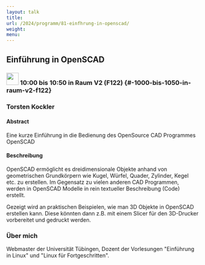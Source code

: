 ```yaml
---
layout: talk
title:
url: /2024/programm/81-einfhrung-in-openscad/
weight:
menu:
---
```

## Einführung in OpenSCAD

### <img height = "32" src="../../../images/talk.svg"> 10:00 bis 10:50 in Raum V2 (F122) {#-1000-bis-1050-in-raum-v2-f122}

### Torsten Kockler

#### Abstract

Eine kurze Einführung in die Bedienung des OpenSource CAD Programmes OpenSCAD

#### Beschreibung

OpenSCAD ermöglicht es dreidimensionale Objekte anhand von geometrischen Grundkörpern wie Kugel, Würfel, Quader, Zylinder, Kegel etc. zu erstellen. Im Gegensatz zu vielen anderen CAD Programmen, werden in OpenSCAD Modelle in rein textueller Beschreibung (Code) erstellt. 

Gezeigt wird an praktischen Beispielen, wie man 3D Objekte in OpenSCAD erstellen kann. Diese könnten dann z.B. mit einem Slicer für den 3D-Drucker vorbereitet und gedruckt werden.

### Über mich

Webmaster der Universität Tübingen, Dozent der Vorlesungen "Einführung in Linux" und "Linux für Fortgeschritten".

